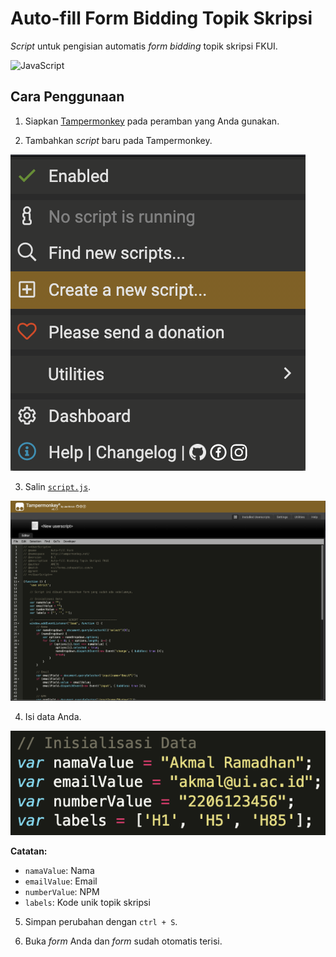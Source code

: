 # Auto-fill Form Bidding Topik Skripsi

*Script* untuk pengisian automatis *form bidding* topik skripsi FKUI.

![JavaScript](https://img.shields.io/badge/javascript-%23323330.svg?style=for-the-badge&logo=javascript&logoColor=%23F7DF1E)

## Cara Penggunaan
1. Siapkan [Tampermonkey](https://www.tampermonkey.net/) pada peramban yang Anda gunakan.

2. Tambahkan *script* baru pada Tampermonkey.

![alt text](image.png)

3. Salin [`script.js`](script.js).

![alt text](image-1.png)

4. Isi data Anda.

![alt text](image-2.png)

**Catatan:**
- `namaValue`: Nama
- `emailValue`: Email
- `numberValue`: NPM
- `labels`: Kode unik topik skripsi

5. Simpan perubahan dengan `ctrl + S`.

6. Buka *form* Anda dan *form* sudah otomatis terisi.
